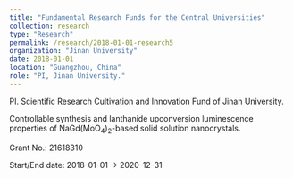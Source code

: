 ```yaml
---
title: "Fundamental Research Funds for the Central Universities"
collection: research
type: "Research"
permalink: /research/2018-01-01-research5
organization: "Jinan University"
date: 2018-01-01
location: "Guangzhou, China"
role: "PI, Jinan University."
---
```


PI. Scientific Research Cultivation and Innovation Fund of Jinan University.

Controllable synthesis and lanthanide upconversion luminescence properties of NaGd(MoO<sub>4</sub>)<sub>2</sub>-based solid solution nanocrystals.

Grant No.: 21618310

Start/End date: 2018-01-01 → 2020-12-31